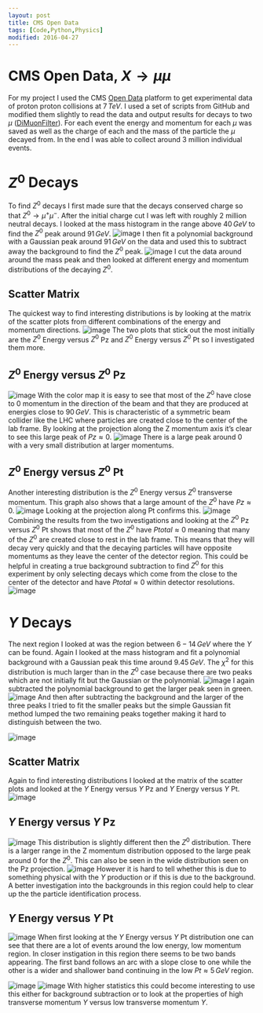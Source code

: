 ```yaml
---
layout: post
title: CMS Open Data
tags: [Code,Python,Physics]
modified: 2016-04-27
---
```

<style TYPE="text/css">
code.has-jax {font: inherit; font-size: 100%; background: inherit; border: inherit;}
</style>
<script type="text/x-mathjax-config">
MathJax.Hub.Config({
    tex2jax: {
        inlineMath: [['$','$'], ['\\(','\\)']],
        skipTags: ['script', 'noscript', 'style', 'textarea', 'pre'] // removed 'code' entry
    }
});
MathJax.Hub.Queue(function() {
    var all = MathJax.Hub.getAllJax(), i;
    for(i = 0; i < all.length; i += 1) {
        all[i].SourceElement().parentNode.className += ' has-jax';
    }
});
</script>
<script type="text/javascript" src="http://cdn.mathjax.org/mathjax/latest/MathJax.js?config=TeX-AMS-MML_HTMLorMML"></script>

CMS Open Data, $X \rightarrow  \mu \mu$ 
========================================

For my project I used the CMS [Open Data] platform to get experimental
data of proton proton collisions at $7\,TeV$. I used a set of
scripts from GitHub and modified them slightly to read the data and
output results for decays to two $\mu$ ([DiMuonFilter]). For each event the
energy and momentum for each $\mu$ was saved as well as the charge of
each and the mass of the particle the $\mu$ decayed from. In the end I
was able to collect around 3 million individual events.

$Z^0$ Decays
============

To find $Z^0$ decays I first made sure that the decays conserved charge
so that $Z^0 \rightarrow  \mu^+ \mu^-$. After the initial charge cut I
was left with roughly 2 million neutral decays. I looked at the mass
histogram in the range above $40\,GeV$ to find the $Z^0$ peak around
$91\,GeV$.
![image](/OpenData/Z_stuff/Mass_histogram.jpg)
I then fit a polynomial background with a Gaussian peak around $91\,GeV$
on the data and used this to subtract away the background to find the
$Z^0$ peak.
![image](/OpenData/Z_stuff/Z_peak.jpg)
I cut the data around around the mass peak and then looked at different
energy and momentum distributions of the decaying $Z^0$.

Scatter Matrix 
--------------

The quickest way to find interesting distributions is by looking at the
matrix of the scatter plots from different combinations of the energy
and momentum directions.
![image](/OpenData/Z_stuff/scatter_matrix.jpg)
The two plots that stick out the most initially are the $Z^0$ Energy
versus $Z^0$ Pz and $Z^0$ Energy versus $Z^0$ Pt so I investigated them
more.

$Z^0$ Energy versus $Z^0$ Pz 
----------------------------

![image](/OpenData/Z_stuff/ZE_Zpz.jpg)
With the color map it is easy to see that most of the $Z^0$ have close
to 0 momentum in the direction of the beam and that they are produced at
energies close to $90\,GeV$. This is characteristic of a symmetric beam
collider like the LHC where particles are created close to the center of
the lab frame. By looking at the projection along the Z momentum axis
it’s clear to see this large peak of $Pz \approx 0$.
![image](/OpenData/Z_stuff/Zpz.jpg)
There is a large peak around 0 with a very small distribution at larger
momentums.

$Z^0$ Energy versus $Z^0$ Pt 
----------------------------

Another interesting distribution is the $Z^0$ Energy versus $Z^0$
transverse momentum. This graph also shows that a large amount of the
$Z^0$ have $Pz \approx 0$.
![image](/OpenData/Z_stuff/ZE_Zpt_L.jpg)
Looking at the projection along Pt confirms this.
![image](/OpenData/Z_stuff/Zpt.jpg)
Combining the results from the two investigations and looking at the
$Z^0$ Pz versus $Z^0$ Pt shows that most of the $Z^0$ have
$Ptotal \approx 0$ meaning that many of the $Z^0$ are created close
to rest in the lab frame. This means that they will decay very quickly
and that the decaying particles will have opposite momentums as they
leave the center of the detector region. This could be helpful in
creating a true background subtraction to find $Z^0$ for this experiment
by only selecting decays which come from the close to the center of the
detector and have $Ptotal \approx 0$ within detector resolutions.
![image](/OpenData/Z_stuff/Zpt_Zpz.jpg)

$\Upsilon$ Decays 
=================

The next region I looked at was the region between $6 - 14\,GeV$ where
the $\Upsilon$ can be found. Again I looked at the mass histogram and
fit a polynomial background with a Gaussian peak this time around
$9.45\,GeV$. The $\chi^2$ for this distribution is much larger than in
the $Z^0$ case because there are two peaks which are not initially fit
but the Gaussian or the polynomial.
![image](/OpenData/Upsilon/U_hist.jpg)
I again subtracted the polynomial background to get the larger peak seen
in green.
![image](/OpenData/Upsilon/U_peak.jpg)
And then after subtracting the background and the larger of the three
peaks I tried to fit the smaller peaks but the simple Gaussian fit
method lumped the two remaining peaks together making it hard to
distinguish between the two.

![image](/OpenData/Upsilon/Up_peak.jpg)

Scatter Matrix 
--------------

Again to find interesting distributions I looked at the matrix of the
scatter plots and looked at the $\Upsilon$ Energy versus $\Upsilon$ Pz
and $\Upsilon$ Energy versus $\Upsilon$ Pt.
![image](/OpenData/Upsilon/scatter_matrix.jpg)

$\Upsilon$ Energy versus $\Upsilon$ Pz 
--------------------------------------

![image](/OpenData/Upsilon/UE_Upz.jpg)
This distribution is slightly different then the $Z^0$ distribution.
There is a larger range in the Z momentum distribution opposed to the
large peak around 0 for the $Z^0$. This can also be seen in the wide
distribution seen on the Pz projection.
![image](/OpenData/Upsilon/Upz.jpg)
However it is hard to tell whether this is due to something physical
with the $\Upsilon$ production or if this is due to the background. A
better investigation into the backgrounds in this region could help to
clear up the the particle identification process.

$\Upsilon$ Energy versus $\Upsilon$ Pt 
--------------------------------------

![image](/OpenData/Upsilon/UE_Upt_L.jpg)
When first looking at the $\Upsilon$ Energy versus $\Upsilon$ Pt
distribution one can see that there are a lot of events around the low
energy, low momentum region. In closer instigation in this region there
seems to be two bands appearing. The first band follows an arc with a
slope close to one while the other is a wider and shallower band
continuing in the low $Pt \approx 5\,GeV$ region.

![image](/OpenData/Upsilon/UE_Upt_L_2.jpg)
![image](/OpenData/Upsilon/Upt.jpg)
With higher statistics this could become interesting to use this either
for background subtraction or to look at the properties of high
transverse momentum $\Upsilon$ versus low transverse momentum
$\Upsilon$.

[Open Data]: http://opendata.cern.ch/research/CMS 
[DiMuonFilter]: https://github.com/tpmccauley/dimuon-filter

<script>
  (function(i,s,o,g,r,a,m){i['GoogleAnalyticsObject']=r;i[r]=i[r]||function(){
  (i[r].q=i[r].q||[]).push(arguments)},i[r].l=1*new Date();a=s.createElement(o),
  m=s.getElementsByTagName(o)[0];a.async=1;a.src=g;m.parentNode.insertBefore(a,m)
  })(window,document,'script','//www.google-analytics.com/analytics.js','ga');

  ga('create', 'UA-72714958-1', 'auto');
  ga('send', 'pageview');

</script>
